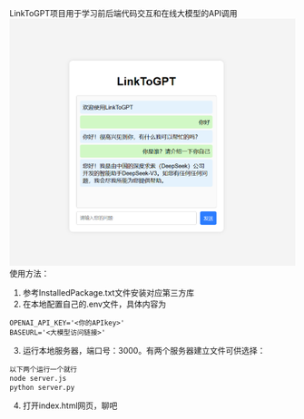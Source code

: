 LinkToGPT项目用于学习前后端代码交互和在线大模型的API调用
![](picture/selfintroduce.png)
使用方法：
1. 参考InstalledPackage.txt文件安装对应第三方库
2. 在本地配置自己的.env文件，具体内容为
```
OPENAI_API_KEY='<你的APIkey>'
BASEURL='<大模型访问链接>'
```
3. 运行本地服务器，端口号：3000。有两个服务器建立文件可供选择：
```
以下两个运行一个就行
node server.js
python server.py
```
4. 打开index.html网页，聊吧